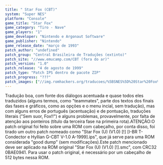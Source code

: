 ```yaml
---
title: " Star Fox (CBT)"
system: "Super NES"
platform: "Console"
game_title: "Star Fox"
game_category: "Tiro - Nave"
game_players: "1"
game_developer: "Nintendo e Argonaut Software"
game_publisher: "Nintendo"
game_release_date: "março de 1993"
patch_author: "undefined"
patch_group: "Central Brasileira de Traduções (extinto)"
patch_site: "//www.emucamp.com/CBT (fora do ar)"
patch_version: "1.0"
patch_release: "4 de agosto de 1999"
patch_type: "Patch IPS dentro de pacote ZIP"
patch_progress: "???"
patch_images: ["//img.romhackers.org/traducoes/%5BSNES%5D%20Star%20Fox%20-%201.png","//img.romhackers.org/traducoes/%5BSNES%5D%20Star%20Fox%20-%20CBT%20-%202.png","//img.romhackers.org/traducoes/%5BSNES%5D%20Star%20Fox%20-%20CBT%20-%203.png"]
---
```

Tradução boa, com fonte dos diálogos acentuada e quase todos eles traduzidos (alguns termos, como "teammates", parte dos textos dos finais das fases e gráficos, como as opções e o menu incial, sem tradução), mas com alguns erros de português (acentuação) e de pontuação, traduções literais ("Sem suor, Fox!!") e alguns problemas, provavelmente, por falta de atenção aos ponteiros (título da terceira fase na primeira rota).ATENÇÃO:O patch original foi feito sobre uma ROM com cabeçalho, por conta disso, foi tirado um outro patch nomeado como "Star Fox (U) (V1.0) [!] [I-BR T-Condector e Hyllian G-CBT V-1.0 A-1999].ips", que já serve para uma ROM considerada "good dump" (sem modificações).Este patch mencionado deve ser aplicado na ROM original "Star Fox (U) (V1.0) [!].smc", com CRC32 0BAE0941. Para usar o patch original, é necessário por um cabeçalho de 512 bytes nessa ROM.